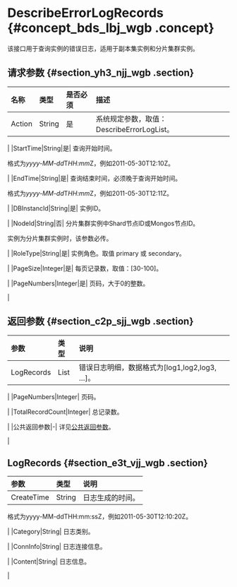 # DescribeErrorLogRecords {#concept_bds_lbj_wgb .concept}

该接口用于查询实例的错误日志，适用于副本集实例和分片集群实例。

## 请求参数 {#section_yh3_njj_wgb .section}

|名称|类型|是否必须|描述|
|:-|:-|:---|:-|
|Action|String|是| 系统规定参数，取值：DescribeErrorLogList。

 |
|StartTime|String|是| 查询开始时间。

 格式为*yyyy-MM-dd*T*HH:mm*Z，例如2011-05-30T12:10Z。

 |
|EndTime|String|是| 查询结束时间，必须晚于查询开始时间。

 格式为*yyyy-MM-dd*T*HH:mm*Z，例如2011-05-30T12:11Z。

 |
|DBInstancId|String|是| 实例ID。

 |
|NodeId|String|否| 分片集群实例中Shard节点ID或Mongos节点ID。

 实例为分片集群实例时，该参数必传。

 |
|RoleType|String|是| 实例角色。取值 primary 或 secondary。

 |
|PageSize|Integer|是| 每页记录数，取值：\[30-100\]。

 |
|PageNumbers|Integer|是| 页码，大于0的整数。

 |

## 返回参数 {#section_c2p_sjj_wgb .section}

|参数|类型|说明|
|:-|:-|:-|
|LogRecords|List| 错误日志明细，数据格式为\[log1,log2,log3, …\]。

 |
|PageNumbers|Integer| 页码。

 |
|TotalRecordCount|Integer| 总记录数。

 |
|公共返回参数|-| 详见[公共返回参数](cn.zh-CN/API参考/公共参数.md#)。

 |

## LogRecords {#section_e3t_vjj_wgb .section}

|参数|**类型**|**说明**|
|:-|:-----|:-----|
|CreateTime|String| 日志生成的时间。

 格式为yyyy-MM-ddTHH:mm:ssZ，例如2011-05-30T12:10:20Z。

 |
|Category|String| 日志类别。

 |
|ConnInfo|String| 日志连接信息。

 |
|Content|String| 日志信息。

 |

